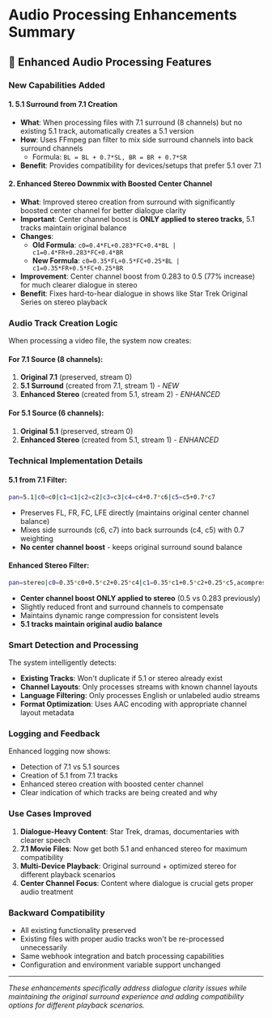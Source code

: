 # Audio Processing Enhancements Summary

## 🎵 Enhanced Audio Processing Features

### **New Capabilities Added**

#### 1. **5.1 Surround from 7.1 Creation**
- **What**: When processing files with 7.1 surround (8 channels) but no existing 5.1 track, automatically creates a 5.1 version
- **How**: Uses FFmpeg pan filter to mix side surround channels into back surround channels
  - Formula: `BL = BL + 0.7*SL, BR = BR + 0.7*SR`
- **Benefit**: Provides compatibility for devices/setups that prefer 5.1 over 7.1

#### 2. **Enhanced Stereo Downmix with Boosted Center Channel**
- **What**: Improved stereo creation from surround with significantly boosted center channel for better dialogue clarity
- **Important**: Center channel boost is **ONLY applied to stereo tracks**, 5.1 tracks maintain original balance
- **Changes**:
  - **Old Formula**: `c0=0.4*FL+0.283*FC+0.4*BL | c1=0.4*FR+0.283*FC+0.4*BR`
  - **New Formula**: `c0=0.35*FL+0.5*FC+0.25*BL | c1=0.35*FR+0.5*FC+0.25*BR`
- **Improvement**: Center channel boost from 0.283 to 0.5 (77% increase) for much clearer dialogue in stereo
- **Benefit**: Fixes hard-to-hear dialogue in shows like Star Trek Original Series on stereo playback

### **Audio Track Creation Logic**

When processing a video file, the system now creates:

#### **For 7.1 Source (8 channels)**:
1. **Original 7.1** (preserved, stream 0)
2. **5.1 Surround** (created from 7.1, stream 1) - *NEW*
3. **Enhanced Stereo** (created from 5.1, stream 2) - *ENHANCED*

#### **For 5.1 Source (6 channels)**:
1. **Original 5.1** (preserved, stream 0)  
2. **Enhanced Stereo** (created from 5.1, stream 1) - *ENHANCED*

### **Technical Implementation Details**

#### **5.1 from 7.1 Filter**:
```bash
pan=5.1|c0=c0|c1=c1|c2=c2|c3=c3|c4=c4+0.7*c6|c5=c5+0.7*c7
```
- Preserves FL, FR, FC, LFE directly (maintains original center channel balance)
- Mixes side surrounds (c6, c7) into back surrounds (c4, c5) with 0.7 weighting
- **No center channel boost** - keeps original surround sound balance

#### **Enhanced Stereo Filter**:
```bash
pan=stereo|c0=0.35*c0+0.5*c2+0.25*c4|c1=0.35*c1+0.5*c2+0.25*c5,acompressor=level_in=1.5:threshold=0.1:ratio=6:attack=20:release=250
```
- **Center channel boost ONLY applied to stereo** (0.5 vs 0.283 previously)
- Slightly reduced front and surround channels to compensate
- Maintains dynamic range compression for consistent levels
- **5.1 tracks maintain original audio balance**

### **Smart Detection and Processing**

The system intelligently detects:
- **Existing Tracks**: Won't duplicate if 5.1 or stereo already exist
- **Channel Layouts**: Only processes streams with known channel layouts
- **Language Filtering**: Only processes English or unlabeled audio streams
- **Format Optimization**: Uses AAC encoding with appropriate channel layout metadata

### **Logging and Feedback**

Enhanced logging now shows:
- Detection of 7.1 vs 5.1 sources
- Creation of 5.1 from 7.1 tracks
- Enhanced stereo creation with boosted center channel
- Clear indication of which tracks are being created and why

### **Use Cases Improved**

1. **Dialogue-Heavy Content**: Star Trek, dramas, documentaries with clearer speech
2. **7.1 Movie Files**: Now get both 5.1 and enhanced stereo for maximum compatibility  
3. **Multi-Device Playback**: Original surround + optimized stereo for different playback scenarios
4. **Center Channel Focus**: Content where dialogue is crucial gets proper audio treatment

### **Backward Compatibility**

- All existing functionality preserved
- Existing files with proper audio tracks won't be re-processed unnecessarily
- Same webhook integration and batch processing capabilities
- Configuration and environment variable support unchanged

---

*These enhancements specifically address dialogue clarity issues while maintaining the original surround experience and adding compatibility options for different playback scenarios.*
